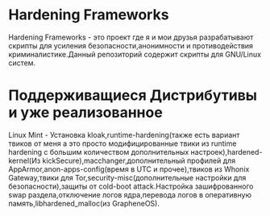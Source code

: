 # Hardening Frameworks
Hardening Frameworks - это проект где я и мои друзья разрабатывают скрипты для усиления безопасности,анонимности и противодействия криминалистике.Данный репозиторий содержит скрипты для GNU/Linux систем.

# Поддерживащиеся Дистрибутивы и уже реализованное

Linux Mint - Установка kloak,runtime-hardening(также есть вариант твиков от меня а это просто модифицированные твики из runtime hardening с большим количеством дополнительных настроек),hardened-kernel(Из kickSecure),macchanger,дополнительный профилей для AppArmor,anon-apps-config(время в UTC и прочее),твиков из Whonix Gateway,твики для Tor,security-misc(дополнительные настройки для безопасности),защиты от cold-boot attack.Настройка зашифрованного swap раздела,отключение логов ядра,перевода логов в оперативную память,libhardened_malloc(из GrapheneOS).
